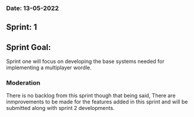 ### Date: 13-05-2022

## Sprint: 1

## Sprint Goal: 
Sprint one will focus on developing the base systems needed for implementing a multiplayer wordle.

### Moderation

There is no backlog from this sprint though that being said, There are inmprovements to be made for the features added in this sprint and will be submitted along with sprint 2 developments.

